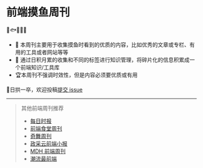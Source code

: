 # 前端摸鱼周刊

👋🐟👨🏻‍💻

 - 🔖 本周刊主要用于收集摸鱼时看到的优质的内容，比如优秀的文章或专栏、有用的工具或者网站等等
 - 🚧 通过日积月累的收集和不同的标签进行知识管理，将碎片化的信息积累成一个前端知识/工具库
 - 🏆本周刊不强调时效性，但是内容必须要优质或有用


🎯日拱一卒，欢迎投稿[提交 issue](https://github.com/fe-focus/moyu-weekly/issues/new/choose) 



---

> 其他前端周刊推荐
> - [每日时报](https://wubaiqing.github.io/zaobao)
> - [前端食堂周刊](https://github.com/Geekhyt/weekly)
> - [奇舞周刊](https://weekly.75.team/)
> - [政采云前端小报](https://weekly.zoo.team/)
> - [MDH 前端周刊](https://github.com/sorrycc/weekly)
> - [潮流最前端](https://www.yuque.com/alibabaf2e/weekly)
